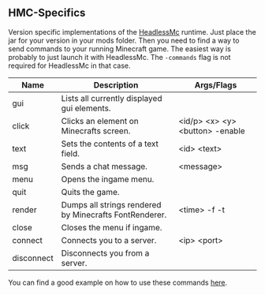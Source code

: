 ## HMC-Specifics
Version specific implementations of the [HeadlessMc](https://github.com/3arthqu4ke/HeadlessMc) runtime. Just place the
jar for your version in your mods folder. Then you need to find a way to send commands to your running Minecraft game.
The easiest way is probably to just launch it with HeadlessMc. The `-commands` flag is not required for HeadlessMc in that case.

| Name        | Description | Args/Flags  |
| ----------- | ----------- | ----------- |
| gui | Lists all currently displayed gui elements. |  |
| click | Clicks an element on Minecrafts screen. | \<id/p\> \<x\> \<y\> \<button\> -enable |
| text | Sets the contents of a text field. | \<id\> \<text\> |
| msg | Sends a chat message. | \<message\> |
| menu | Opens the ingame menu. | |
| quit | Quits the game. | |
| render | Dumps all strings rendered by Minecrafts FontRenderer. | \<time\> -f -t |
| close | Closes the menu if ingame. | |
| connect | Connects you to a server. | \<ip\> \<port\> |
| disconnect | Disconnects you from a server. | |

You can find a good example on how to use these commands [here](https://github.com/3arthqu4ke/HeadlessMc/issues/8#issuecomment-1159378478).
